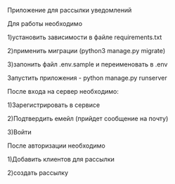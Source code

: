 Приложение для рассылки уведомлений

Для работы необходимо

1)установить зависимости в файле requirements.txt

2)применить миграции (python3 manage.py migrate)

3)запонить файл .env.sample и переименовать в .env

Запустить приложения - python manage.py runserver

После входа на сервер необходимо:

1)Зарегистрировать в сервисе

2)Подтвердить емейл (прийдет сообщение на почту)

3)Войти

После авторизации необходимо

1)Добавить клиентов для рассылки

2)создать рассылку

